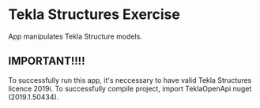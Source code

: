 # Tekla Structures Exercise
App manipulates Tekla Structure models.

IMPORTANT!!!!
-------------
To successfully run this app, it's neccessary to have valid Tekla Structures licence 2019i.
To successfully compile project, import TeklaOpenApi nuget (2019.1.50434).
